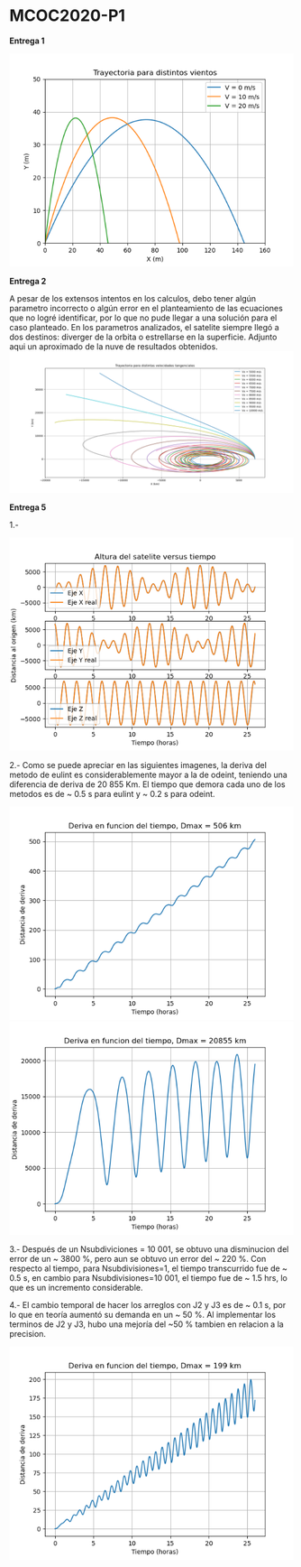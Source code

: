 # MCOC2020-P1
**Entrega 1**


![Screenshot](https://github.com/Alberto-Hurtado/MCOC2020-P1/blob/master/Entrega%201/balistica.png)


**Entrega 2**

A pesar de los extensos intentos en los calculos, debo tener algún parametro incorrecto o algún error en el planteamiento de las ecuaciones que no logré identificar,
por lo que no pude llegar a una solución para el caso planteado. En los parametros analizados, el satelite siempre llegó a dos destinos: diverger de la orbita o estrellarse en la superficie. Adjunto aqui un aproximado de la nuve de resultados obtenidos.
![Entrega_2_intento_0](https://github.com/Alberto-Hurtado/MCOC2020-P1/blob/master/Entrega%202/Intento_0.png)


**Entrega 5**

1.- 


![orbita_sim_sin_J](https://github.com/Alberto-Hurtado/MCOC2020-P1/blob/master/Entrega%205/orbita_real_h_vs_t_sin_J.png)


2.- Como se puede apreciar en las siguientes imagenes, la deriva del metodo de eulint es considerablemente mayor a la de odeint, teniendo una diferencia de deriva de 20 855 Km. El tiempo que demora cada uno de los metodos es de ~ 0.5 s para eulint y ~ 0.2 s para odeint.


![deriva_odeint](https://github.com/Alberto-Hurtado/MCOC2020-P1/blob/master/Entrega%205/deriva_odeint.png)
![deriva_eulint](https://github.com/Alberto-Hurtado/MCOC2020-P1/blob/master/Entrega%205/deriva_eulint.png)


3.- Después de un Nsubdiviciones = 10 001, se obtuvo una disminucion del error de un ~ 3800 %, pero aun se obtuvo un error del ~ 220 %. Con respecto al tiempo, para Nsubdivisiones=1, el tiempo transcurrido fue de ~ 0.5 s, en cambio para Nsubdivisiones=10 001, el tiempo fue de ~ 1.5 hrs, lo que es un incremento considerable.

4.- El cambio temporal de hacer los arreglos con J2 y J3 es de ~ 0.1 s, por lo que en teoría aumentó su demanda en un ~ 50 %. Al implementar los terminos de J2 y J3, hubo una mejoría del ~50 % tambien en relacion a la precision. 


![deriva_odeint](https://github.com/Alberto-Hurtado/MCOC2020-P1/blob/master/Entrega%205/deriva_odeint_con_ajuste.png)
